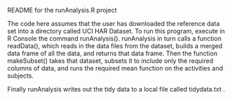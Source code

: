 README for the runAnalysis.R project

The code here assumes that the user has downloaded the reference data set into a directory called UCI HAR Dataset.
To run this program, execute in R Console the command runAnalysis().  runAnalysis in turn calls a function readData(), which reads in the data files from the dataset, builds a merged data frame of all the data, and returns that data frame.  Then the function makeSubset() takes that dataset, subsets it to include only the required columns of data, and runs the required mean function on the activities and subjects. 

Finally runAnalysis writes out the tidy data to a local file called tidydata.txt . 
